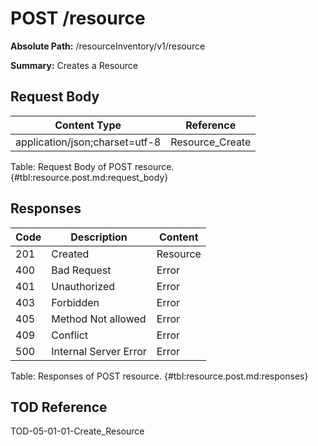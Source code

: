<!--
    ATTENTION: This file was generated via gradle!
               Do NOT manually edit this file! Any such changes will be overwritten!
-->

# POST /resource

**Absolute Path:** /resourceInventory/v1/resource

**Summary:** Creates a Resource

## Request Body

| Content Type | Reference |
|--------------|-----------|
| application/json;charset=utf-8 | Resource_Create |

Table: Request Body of POST resource. {#tbl:resource.post.md:request_body}

## Responses

| Code | Description | Content |
|------|-------------|---------|
| 201 | Created | Resource |
| 400 | Bad Request | Error |
| 401 | Unauthorized | Error |
| 403 | Forbidden | Error |
| 405 | Method Not allowed | Error |
| 409 | Conflict | Error |
| 500 | Internal Server Error | Error |

Table: Responses of POST resource. {#tbl:resource.post.md:responses}

## TOD Reference

TOD-05-01-01-Create_Resource

